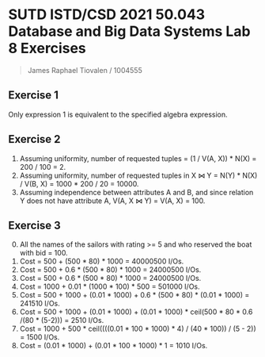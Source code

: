 # SUTD ISTD/CSD 2021 50.043 Database and Big Data Systems Lab 8 Exercises

> James Raphael Tiovalen / 1004555

## Exercise 1

Only expression 1 is equivalent to the specified algebra expression.

## Exercise 2

1. Assuming uniformity, number of requested tuples = (1 / V(A, X)) * N(X) = 200 / 100 = 2.
2. Assuming uniformity, number of requested tuples in X ⋈ Y = N(Y) * N(X) / V(B, X) = 1000 * 200 / 20 = 10000.
3. Assuming independence between attributes A and B, and since relation Y does not have attribute A, V(A, X ⋈ Y) = V(A, X) = 100.

## Exercise 3

0. All the names of the sailors with rating >= 5 and who reserved the boat with bid = 100.
1. Cost = 500 + (500 * 80) * 1000 = 40000500 I/Os.
2. Cost = 500 + 0.6 * (500 * 80) * 1000 = 24000500 I/Os.
3. Cost = 500 + 0.6 * (500 * 80) * 1000 = 24000500 I/Os.
4. Cost = 1000 + 0.01 * (1000 * 100) * 500 = 501000 I/Os.
5. Cost = 500 + 1000 + (0.01 * 1000) + 0.6 * (500 * 80) * (0.01 * 1000) = 241510 I/Os.
6. Cost = 500 + 1000 + (0.01 * 1000) + (0.01 * 1000) * ceil(500 * 80 * 0.6 /(80 * (5-2))) = 2510 I/Os.
7. Cost = 1000 + 500 * ceil((((0.01 * 100 * 1000) * 4) / (40 * 100)) / (5 - 2)) = 1500 I/Os.
8. Cost = (0.01 * 1000) + (0.01 * 100 * 1000) * 1 = 1010 I/Os.

